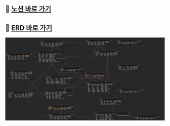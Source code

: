 ## 📒 [**노션 바로 가기**](https://silent-faucet-40c.notion.site/ERD-b5650fc4f0564ccb9ea3de0ea4335b3e)

## 💽 [**ERD 바로 가기**](https://www.erdcloud.com/d/8pfofNqBATrztKPKn)

![Forest ERD_공개용.png](Forest_docs_assets/f9420ade9a7e8438f018241aa5b1f4ba3a7225c0.png)

